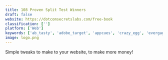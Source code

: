 ```yaml
---
title: 108 Proven Split Test Winners
draft: false 
website: https://dotcomsecretslabs.com/free-book
classification: ['']
platform: ['Web']
keywords: ['ab_tasty', 'adobe_target', 'appcues', 'crazy_egg', 'evergage', 'hotjar', 'optimizely', 'raileo', 'sitegainer']
image: logo.png
---
```

Simple tweaks to make to your website, to make more money!